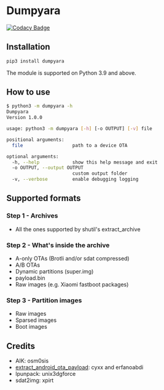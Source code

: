 # Dumpyara

[![Codacy Badge](https://app.codacy.com/project/badge/Grade/7b17f96d027e408ba3637d6215806e95)](https://www.codacy.com/gh/SebaUbuntu/dumpyara/dashboard?utm_source=github.com&amp;utm_medium=referral&amp;utm_content=SebaUbuntu/dumpyara&amp;utm_campaign=Badge_Grade)

## Installation

```sh
pip3 install dumpyara
```
The module is supported on Python 3.9 and above.

## How to use

```sh
$ python3 -m dumpyara -h
Dumpyara
Version 1.0.0

usage: python3 -m dumpyara [-h] [-o OUTPUT] [-v] file

positional arguments:
  file                  path to a device OTA

optional arguments:
  -h, --help            show this help message and exit
  -o OUTPUT, --output OUTPUT
                        custom output folder
  -v, --verbose         enable debugging logging
```

## Supported formats

### Step 1 - Archives
-   All the ones supported by shutil's extract_archive

### Step 2 - What's inside the archive
-   A-only OTAs (Brotli and/or sdat compressed)
-   A/B OTAs
-   Dynamic partitions (super.img)
-   payload.bin
-   Raw images (e.g. Xiaomi fastboot packages)

### Step 3 - Partition images
-   Raw images
-   Sparsed images
-   Boot images

## Credits
-   AIK: osm0sis
-   [extract_android_ota_payload](https://github.com/erfanoabdi/extract_android_ota_payload): cyxx and erfanoabdi
-   lpunpack: unix3dgforce
-   sdat2img: xpirt
